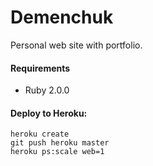 Demenchuk
========
Personal web site with portfolio.

#### Requirements
* Ruby 2.0.0

#### Deploy to Heroku:

    heroku create
    git push heroku master
    heroku ps:scale web=1
